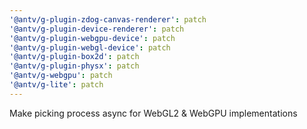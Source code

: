 ```yaml
---
'@antv/g-plugin-zdog-canvas-renderer': patch
'@antv/g-plugin-device-renderer': patch
'@antv/g-plugin-webgpu-device': patch
'@antv/g-plugin-webgl-device': patch
'@antv/g-plugin-box2d': patch
'@antv/g-plugin-physx': patch
'@antv/g-webgpu': patch
'@antv/g-lite': patch
---
```


Make picking process async for WebGL2 & WebGPU implementations
